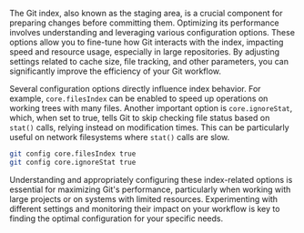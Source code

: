 The Git index, also known as the staging area, is a crucial component for preparing changes before committing them. Optimizing its performance involves understanding and leveraging various configuration options. These options allow you to fine-tune how Git interacts with the index, impacting speed and resource usage, especially in large repositories. By adjusting settings related to cache size, file tracking, and other parameters, you can significantly improve the efficiency of your Git workflow.

Several configuration options directly influence index behavior. For example, `core.filesIndex` can be enabled to speed up operations on working trees with many files. Another important option is `core.ignoreStat`, which, when set to true, tells Git to skip checking file status based on `stat()` calls, relying instead on modification times. This can be particularly useful on network filesystems where `stat()` calls are slow.

```bash
git config core.filesIndex true
git config core.ignoreStat true
```

Understanding and appropriately configuring these index-related options is essential for maximizing Git's performance, particularly when working with large projects or on systems with limited resources. Experimenting with different settings and monitoring their impact on your workflow is key to finding the optimal configuration for your specific needs.